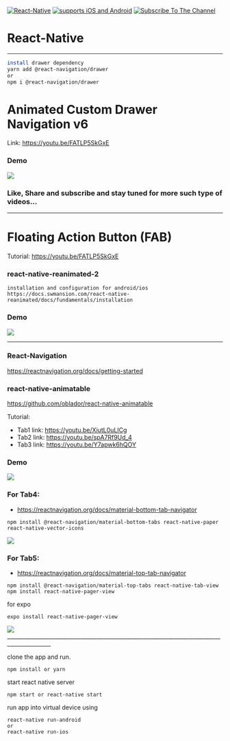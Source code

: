 [![React-Native](https://img.shields.io/badge/React%20Native-333.svg?style=for-the-badge&logo=react&labelColor=4630eb&logoWidth=30&logoColor=fff)](https://reactnative.dev/) [![supports iOS and Android](https://img.shields.io/badge/Getting%20Started-4630EB.svg?style=for-the-badge&labelColor=000)](https://reactnative.dev/docs/getting-started) [![Subscribe To The Channel](https://img.shields.io/badge/Subscribe-red.svg?style=for-the-badge&logo=youtube&labelColor=red&logoWidth=20&logoColor=fff)](https://www.youtube.com/channel/UCC6L3eilEVJhhqiAdepWcng)

# React-Native
_____________________________________________________________________
```sh
install drawer dependency
yarn add @react-navigation/drawer
or
npm i @react-navigation/drawer
```
# Animated Custom Drawer Navigation v6

Link: https://youtu.be/FATLP5SkGxE

### Demo
<picture>
  <source width="600" height="600" media="(prefers-color-scheme: dark)" srcset="https://github.com/vishalpwr/react-native-ui/blob/master/gif/drawer1.png">
  <img src="https://github.com/vishalpwr/react-native-ui/blob/master/gif/drawer1.png">
</picture>

### Like, Share and subscribe and stay tuned for more such type of videos...
_____________________________________________________________________
# Floating Action Button (FAB)

Tutorial: https://youtu.be/FATLP5SkGxE

### react-native-reanimated-2
```
installation and configuration for android/ios
https://docs.swmansion.com/react-native-reanimated/docs/fundamentals/installation
```
### Demo
<picture>
  <source width="250" height="500" media="(prefers-color-scheme: dark)" srcset="https://github.com/vishalpwr/react-native-ui/blob/master/gif/FAB-demo.gif">
  <img src="https://github.com/vishalpwr/react-native-ui/blob/master/gif/FAB-demo.gif">
</picture>

_____________________________________________________________________
### React-Navigation
https://reactnavigation.org/docs/getting-started

### react-native-animatable
https://github.com/oblador/react-native-animatable

Tutorial:
* Tab1 link: https://youtu.be/XiutL0uLICg
* Tab2 link: https://youtu.be/spA7Rf9Ud_4
* Tab3 link: https://youtu.be/Y7apwk6hQOY

### Demo
<picture>
  <source width="250" height="500" media="(prefers-color-scheme: dark)" srcset="https://github.com/vishalpwr/react-native-ui/blob/master/gif/anim-Tab.gif">
  <img src="https://github.com/vishalpwr/react-native-ui/blob/master/gif/anim-Tab.gif">
</picture>

### For Tab4:
* https://reactnavigation.org/docs/material-bottom-tab-navigator
```
npm install @react-navigation/material-bottom-tabs react-native-paper react-native-vector-icons
```
<picture>
  <source width="250" height="120" media="(prefers-color-scheme: dark)" srcset="https://github.com/vishalpwr/react-native-ui/blob/master/gif/tab4.jpg">
  <img src="https://github.com/vishalpwr/react-native-ui/blob/master/gif/tab4.jpg">
</picture>

### For Tab5:
* https://reactnavigation.org/docs/material-top-tab-navigator
```
npm install @react-navigation/material-top-tabs react-native-tab-view
npm install react-native-pager-view
```
for expo
```
expo install react-native-pager-view
```

<picture>
  <source width="250" height="140" media="(prefers-color-scheme: dark)" srcset="https://github.com/vishalpwr/react-native-ui/blob/master/gif/tab5.jpg">
  <img src="https://github.com/vishalpwr/react-native-ui/blob/master/gif/tab5.jpg">
</picture>
______________________________________________________________________________________________

clone the app and run.
```
npm install or yarn
```
start react native server
```
npm start or react-native start
```
run app into virtual device using
```
react-native run-android 
or
react-native run-ios
```
